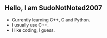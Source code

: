 ## Hello, I am SudoNotNoted2007
 - Currently learning C++, C and Python.
 - I usually use C++.
 - I like coding, I guess.

<!--
**SudoNotNoted2007/SudoNotNoted2007** is a ✨ _special_ ✨ repository because its `README.md` (this file) appears on your GitHub profile.

Here are some ideas to get you started:

- 🔭 I’m currently working on ...
- 🌱 I’m currently learning ...
- 👯 I’m looking to collaborate on ...
- 🤔 I’m looking for help with ...
- 💬 Ask me about ...
- 📫 How to reach me: ...
- 😄 Pronouns: ...
- ⚡ Fun fact: ...
-->
